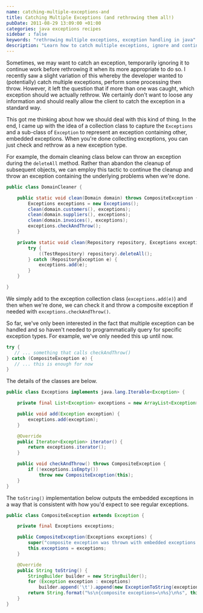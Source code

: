 ```yaml
---
name: catching-multiple-exceptions-and
title: Catching Multiple Exceptions (and rethrowing them all!)
pubDate: 2011-08-29 13:09:00 +01:00
categories: java exceptions recipes
sidebar : false
keywords: "rethrowing multiple exceptions, exception handling in java"
description: "Learn how to catch multiple exceptions, ignore and continue processing before finally retesting and rethrowing them all."
---
```


Sometimes, we may want to catch an exception, temporarily ignoring it to continue work before rethrowing it when its more appropriate to do so. I recently saw a slight variation of this whereby the developer wanted to (potentially) catch multiple exceptions, perform some processing then throw. However, it left the question that if more than one was caught, which exception should we actually rethrow. We certainly don't want to loose any information and should really allow the client to catch the exception in a standard way.

This got me thinking about how we should deal with this kind of thing. In the end, I came up with the idea of a collection class to capture the `Exceptions` and a sub-class of `Exception` to represent an exception containing other, embedded exceptions. When you're done collecting exceptions, you can just check and rethrow as a new exception type.

<!-- more -->
  
For example, the domain cleaning class below can throw an exception during the `deleteAll` method. Rather than abandon the cleanup of subsequent objects, we can employ this tactic to continue the cleanup and throw an exception containing the underlying problems when we're done.


``` java
public class DomainCleaner {

    public static void clean(Domain domain) throws CompositeException {
        Exceptions exceptions = new Exceptions();
        clean(domain.customers(), exceptions);
        clean(domain.suppliers(), exceptions);
        clean(domain.invoices(), exceptions);
        exceptions.checkAndThrow();
    }

    private static void clean(Repository repository, Exceptions exceptions) {
        try {
            ((TestRepository) repository).deleteAll();
        } catch (RepositoryException e) {
            exceptions.add(e);
        }
    }

}
```    

We simply add to the exception collection class (`exceptions.add(e)`) and then when we're done, we can check it and throw a composite exception if needed with `exceptions.checkAndThrow()`.

  
So far, we've only been interested in the fact that multiple exception can be handled and so haven't needed to programmatically query for specific exception types. For example, we've only needed this up until now.


``` java
try {
   // ... something that calls checkAndThrow()
} catch (CompositeException e) {
   // ... this is enough for now
}
```

The details of the classes are below.


``` java
public class Exceptions implements java.lang.Iterable<Exception> {

    private final List<Exception> exceptions = new ArrayList<Exception>();

    public void add(Exception exception) {
        exceptions.add(exception);
    }

    @Override
    public Iterator<Exception> iterator() {
        return exceptions.iterator();
    }

    public void checkAndThrow() throws CompositeException {
        if (!exceptions.isEmpty())
            throw new CompositeException(this);
    }
}
```
The `toString()` implementation below outputs the embedded exceptions in a way that is consistent with how you'd expect to see regular exceptions.

  
``` java
public class CompositeException extends Exception {

    private final Exceptions exceptions;

    public CompositeException(Exceptions exceptions) {
        super("composite exception was thrown with embedded exceptions (see details)");
        this.exceptions = exceptions;
    }

    @Override
    public String toString() {
        StringBuilder builder = new StringBuilder();
        for (Exception exception : exceptions)
            builder.append('\t').append(new ExceptionToString(exception).toString()).append('\n');
        return String.format("%s\n{composite exceptions=\n%s}\n%s", this.getClass().getName(), builder.toString(), super.toString());
    }
}
```    
